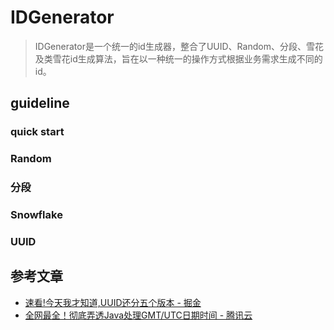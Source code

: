# IDGenerator

> IDGenerator是一个统一的id生成器，整合了UUID、Random、分段、雪花及类雪花id生成算法，旨在以一种统一的操作方式根据业务需求生成不同的id。

## guideline

### quick start

### Random

### 分段

### Snowflake

### UUID

## 参考文章

+ [速看!今天我才知道,UUID还分五个版本 - 掘金](https://juejin.cn/post/6864199183957262350)
+ [全网最全！彻底弄透Java处理GMT/UTC日期时间 - 腾讯云](https://cloud.tencent.com/developer/article/1777707)